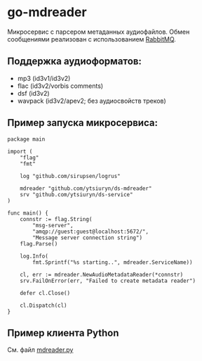 # go-mdreader #

Микросервис с парсером метаданных аудиофайлов. Обмен сообщениями реализован с использованием
[RabbitMQ](https://www.rabbitmq.com).

## Поддержка аудиоформатов:
- mp3 (id3v1/id3v2)
- flac (id3v2/vorbis comments)
- dsf (id3v2)
- wavpack (id3v2/apev2; без аудиосвойств треков)

## Пример запуска микросервиса:

    package main

    import (
	    "flag"
	    "fmt"

	    log "github.com/sirupsen/logrus"

	    mdreader "github.com/ytsiuryn/ds-mdreader"
	    srv "github.com/ytsiuryn/ds-service"
    )

    func main() {
	    connstr := flag.String(
		    "msg-server",
		    "amqp://guest:guest@localhost:5672/",
		    "Message server connection string")
	    flag.Parse()

	    log.Info(
		    fmt.Sprintf("%s starting..", mdreader.ServiceName))

	    cl, err := mdreader.NewAudioMetadataReader(*connstr)
	    srv.FailOnError(err, "Failed to create metadata reader")

	    defer cl.Close()

	    cl.Dispatch(cl)
    }

## Пример клиента Python

См. файл [mdreader.py](https://github.com/ytsiuryn/ds-mdreader/blob/main/mdreader.py)